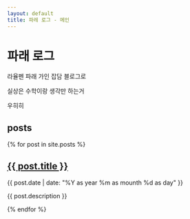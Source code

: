 ```yaml
---
layout: default
title: 파레 로그 - 메인
---
```


# 파래 로그

라율펜 파래 가인 잡담 블로그로

실상은 수학이랑 생각만 하는거

우히히

## posts

{% for post in site.posts %}
  <div>
    <h2><a href="{{ post.url }}">{{ post.title }}</a></h2>
    <p>{{ post.date | date: "%Y as year %m as mounth %d as day" }}</p>
    <p>{{ post.description }}</p>
  </div>
{% endfor %}
